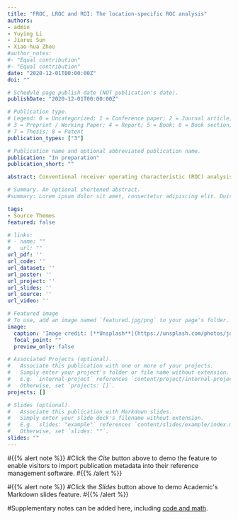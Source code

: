 ```yaml
---
title: "FROC, LROC and ROI: The location-specific ROC analysis"
authors:
- admin
- Yuying Li
- Jiarui Sun
- Xiao-hua Zhou
#author_notes:
#- "Equal contribution"
#- "Equal contribution"
date: "2020-12-01T00:00:00Z"
doi: ""

# Schedule page publish date (NOT publication's date).
publishDate: "2020-12-01T00:00:00Z"

# Publication type.
# Legend: 0 = Uncategorized; 1 = Conference paper; 2 = Journal article;
# 3 = Preprint / Working Paper; 4 = Report; 5 = Book; 6 = Book section;
# 7 = Thesis; 8 = Patent
publication_types: ["3"]

# Publication name and optional abbreviated publication name.
publication: "In preparation"
publication_short: ""

abstract: Conventional receiver operating characteristic (ROC) analysis provides an overall performance measure, which regards the whole case as the "diagnostic unit". However, in diagnostic imaging studies, there can be multiple "diagnostic units" in one case and some of them are true lesions. In this paper, we reviewed several extensions of conventional ROC method---Free response ROC, Localization ROC and region of interest (ROI) analysis, different types of location-specific method dealing with both detection and localization of lesions. We detailed their concepts and corresponding statistical methods for calculating the figure of merit (FOM). Although these three diagrams can partially resolve the two cancelling errors introduced by ROC analysis, they have different defects and limitations, We think that researchers need to figure out the authentic research questions and choose proper method. We also apply these different location-specific analysis method to a real data and compare the pros and cons. In addition, available software and database for the analysis of FROC, LROC and ROI data are provided. 

# Summary. An optional shortened abstract.
#summary: Lorem ipsum dolor sit amet, consectetur adipiscing elit. Duis posuere tellus ac convallis placerat. Proin tincidunt magna sed ex sollicitudin condimentum.

tags:
- Source Themes
featured: false

# links:
# - name: ""
#   url: ""
url_pdf: ''
url_code: ''
url_dataset: ''
url_poster: ''
url_project: ''
url_slides: ''
url_source: ''
url_video: ''

# Featured image
# To use, add an image named `featured.jpg/png` to your page's folder. 
image:
  caption: 'Image credit: [**Unsplash**](https://unsplash.com/photos/jdD8gXaTZsc)'
  focal_point: ""
  preview_only: false

# Associated Projects (optional).
#   Associate this publication with one or more of your projects.
#   Simply enter your project's folder or file name without extension.
#   E.g. `internal-project` references `content/project/internal-project/index.md`.
#   Otherwise, set `projects: []`.
projects: []

# Slides (optional).
#   Associate this publication with Markdown slides.
#   Simply enter your slide deck's filename without extension.
#   E.g. `slides: "example"` references `content/slides/example/index.md`.
#   Otherwise, set `slides: ""`.
slides: ""
---
```


#{{% alert note %}}
#Click the *Cite* button above to demo the feature to enable visitors to import publication metadata into their reference management software.
#{{% /alert %}}

#{{% alert note %}}
#Click the *Slides* button above to demo Academic's Markdown slides feature.
#{{% /alert %}}

#Supplementary notes can be added here, including [code and math](https://sourcethemes.com/academic/docs/writing-markdown-latex/).
